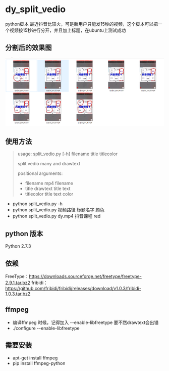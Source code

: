 # dy_split_vedio

python脚本 最近抖音比较火，可是新用户只能发15秒的视频，这个脚本可以把一个视频按15秒进行分开，并且加上标题，在ubuntu上测试成功

## 分割后的效果图
![](./ex.png)


## 使用方法
>usage: split_vedio.py [-h] filename title titlecolor
>
>split vedio many and drawtext
>
>positional arguments:
>
>  - filename    mp4 filename
>  - title       drawtext title text
>  - titlecolor  title text color

- python split_vedio.py -h
- python split_vedio.py 视频路径 标题名字 颜色
- python split_vedio.py dy.mp4 抖音课程 red

## python 版本

Python 2.7.3

## 依赖
FreeType：https://downloads.sourceforge.net/freetype/freetype-2.9.1.tar.bz2
fribidi：https://github.com/fribidi/fribidi/releases/download/v1.0.3/fribidi-1.0.3.tar.bz2

##  ffmpeg
- 编译ffmpeg 时候，记得加入 --enable-libfreetype 要不然drawtext会出错
- ./configure --enable-libfreetype

## 需要安装
- apt-get install ffmpeg
- pip install ffmpeg-python




